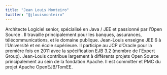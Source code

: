 ```yaml
---
title: "Jean Louis Monteiro"
twitter: "@jlouismonteiro"
---
```


Architecte Logiciel senior, spécialisé en Java / JEE et passionné par
l’Open Source . Il travaille principalement pour les banques,
assurances, télécommunications, et le domaine publique. Jean-Louis
enseigne JEE 6 à l’Université et en école supérieure. Il participe au
JCP d’Oracle pour la première fois en 2011 avec la spécification EJB 3.2
(membre de l’Expert Group). Jean-Louis contribue largement à différents
projets Open Source principalement au sein de la fondation Apache. Il
est committer et PMC du projet Apache OpenEJB/TomEE.
